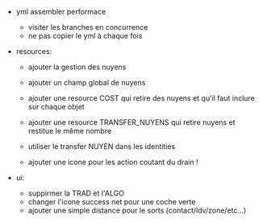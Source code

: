 - yml assembler performace

  - visiter les branches en concurrence
  - ne pas copier le yml à chaque fois

- resources:

  - ajouter la gestion des nuyens
  - ajouter un champ global de nuyens
  - ajouter une resource COST qui retire des nuyens et qu'il faut inclure sur chaque objet
  - ajouter une resource TRANSFER_NUYENS qui retire nuyens et restitue le même nombre
  - utiliser le transfer NUYEN dans les identities

  - ajouter une icone pour les action coutant du drain !

- ui:
  - suppirmer la TRAD et l'ALGO
  - changer l'icone success net pour une coche verte
  - ajouter une simple distance pour le sorts (contact/ldv/zone/etc...)
